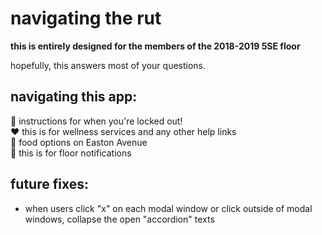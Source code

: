# navigating the rut

**this is entirely designed for the members of the 2018-2019 5SE floor**

hopefully, this answers most of your questions.

## navigating this app:

:key: instructions for when you're locked out!
<br>
:heart: this is for wellness services and any other help links
<br>
:fork_and_knife: food options on Easton Avenue
<br>
:bell: this is for floor notifications
<br>

## future fixes:

* when users click "x" on each modal window or click outside of modal windows, collapse the open "accordion" texts